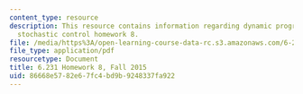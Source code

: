 ```yaml
---
content_type: resource
description: This resource contains information regarding dynamic programming and
  stochastic control homework 8.
file: /media/https%3A/open-learning-course-data-rc.s3.amazonaws.com/6-231-dynamic-programming-and-stochastic-control-fall-2015/86668e5782e67fc4bd9b9248337fa922_MIT6_231F15_Homework8.pdf
file_type: application/pdf
resourcetype: Document
title: 6.231 Homework 8, Fall 2015
uid: 86668e57-82e6-7fc4-bd9b-9248337fa922
---
```

